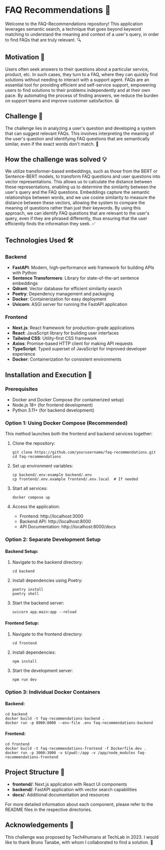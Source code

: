 # FAQ Recommendations 🚀
Welcome to the FAQ-Recommendations repository! This application leverages semantic search, a technique that goes beyond keyword matching to understand the meaning and context of a user's query, in order to find FAQs that are truly relevant. 🔍

## Motivation 🎯
Users often seek answers to their questions about a particular service, product, etc. In such cases, they turn to a FAQ, where they can quickly find solutions without needing to interact with a support agent. FAQs are an essential tool for providing efficient and self-service support, empowering users to find solutions to their problems independently and at their own pace. By automating the process of finding answers, we reduce the burden on support teams and improve customer satisfaction. 😃

## Challenge 🤯
The challenge lies in analyzing a user's question and developing a system that can suggest relevant FAQs. This involves interpreting the meaning of the user's question and identifying FAQ questions that are semantically similar, even if the exact words don't match. 🤔

## How the challenge was solved 💡
We utilize transformer-based embeddings, such as those from the BERT or Sentence-BERT models, to transform FAQ questions and user questions into vector representations. This allows us to calculate the distance between these representations, enabling us to determine the similarity between the user's query and the FAQ questions. Embeddings capture the semantic relationships between words, and we use cosine similarity to measure the distance between these vectors, allowing the system to compare the meaning of questions rather than just their keywords. By using this approach, we can identify FAQ questions that are relevant to the user's query, even if they are phrased differently, thus ensuring that the user efficiently finds the information they seek. ✅

## Technologies Used 🛠️

### Backend
- **FastAPI**: Modern, high-performance web framework for building APIs with Python
- **Sentence Transformers**: Library for state-of-the-art sentence embeddings
- **Qdrant**: Vector database for efficient similarity search
- **Poetry**: Dependency management and packaging
- **Docker**: Containerization for easy deployment
- **Uvicorn**: ASGI server for running the FastAPI application

### Frontend
- **Next.js**: React framework for production-grade applications
- **React**: JavaScript library for building user interfaces
- **Tailwind CSS**: Utility-first CSS framework
- **Axios**: Promise-based HTTP client for making API requests
- **TypeScript**: Typed superset of JavaScript for improved developer experience
- **Docker**: Containerization for consistent environments

## Installation and Execution 🚀

### Prerequisites
- Docker and Docker Compose (for containerized setup)
- Node.js 18+ (for frontend development)
- Python 3.11+ (for backend development)

### Option 1: Using Docker Compose (Recommended)

This method launches both the frontend and backend services together:

1. Clone the repository:
   ```
   git clone https://github.com/yourusername/faq-recommendations.git
   cd faq-recommendations
   ```

2. Set up environment variables:
   ```
   cp backend/.env-example backend/.env
   cp frontend/.env.example frontend/.env.local  # If needed
   ```

3. Start all services:
   ```
   docker compose up
   ```

4. Access the application:
   - Frontend: http://localhost:3000
   - Backend API: http://localhost:8000
   - API Documentation: http://localhost:8000/docs

### Option 2: Separate Development Setup

#### Backend Setup:
1. Navigate to the backend directory:
   ```
   cd backend
   ```

2. Install dependencies using Poetry:
   ```
   poetry install
   poetry shell
   ```

3. Start the backend server:
   ```
   uvicorn app.main:app --reload
   ```

#### Frontend Setup:
1. Navigate to the frontend directory:
   ```
   cd frontend
   ```

2. Install dependencies:
   ```
   npm install
   ```

3. Start the development server:
   ```
   npm run dev
   ```

### Option 3: Individual Docker Containers

#### Backend:
```
cd backend
docker build -t faq-recommendations-backend .
docker run -p 8000:8000 --env-file .env faq-recommendations-backend
```

#### Frontend:
```
cd frontend
docker build -t faq-recommendations-frontend -f Dockerfile.dev .
docker run -p 3000:3000 -v $(pwd):/app -v /app/node_modules faq-recommendations-frontend
```

## Project Structure 📁

- **frontend/**: Next.js application with React UI components
- **backend/**: FastAPI application with vector search capabilities
- **docs/**: Additional documentation and resources

For more detailed information about each component, please refer to the README files in the respective directories.

## Acknowledgements 🙏
This challenge was proposed by Tech4humans at TechLab in 2023. I would like to thank Bruno Tanabe, with whom I collaborated to find a solution. 🤝